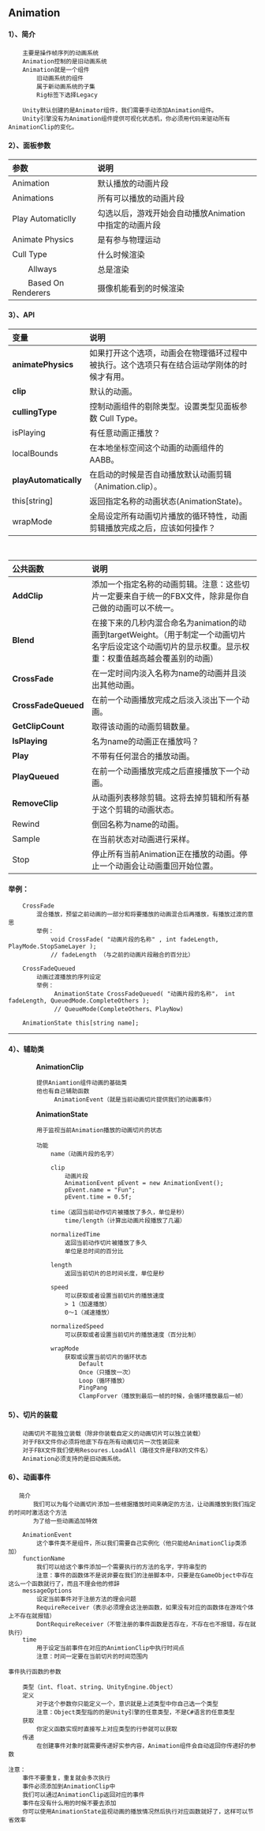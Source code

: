 ## Animation

#### 1）、简介

```
    主要是操作帧序列的动画系统
    Animation控制的是旧动画系统
    Animation就是一个组件
        旧动画系统的组件
        属于新动画系统的子集
        Rig标签下选择Legacy

    Unity默认创建的是Animator组件，我们需要手动添加Animation组件。
    Unity引擎没有为Animation组件提供可视化状态机，你必须用代码来驱动所有AnimationClip的变化。
```

#### 2）、面板参数

| 参数 | 说明 |
| :--- | :--- |
| Animation | 默认播放的动画片段 |
| Animations | 所有可以播放的动画片段 |
| Play Automaticlly | 勾选以后，游戏开始会自动播放Animation中指定的动画片段 |
| Animate Physics | 是有参与物理运动 |
| Cull Type | 什么时候渲染 |
|   Allways | 总是渲染 |
|   Based On Renderers | 摄像机能看到的时候渲染 |

#### 3）、API

| 变量 | 说明 |
| :--- | :--- |
| **animatePhysics** | 如果打开这个选项，动画会在物理循环过程中被执行。这个选项只有在结合运动学刚体的时候才有用。 |
| **clip** | 默认的动画。 |
| **cullingType** | 控制动画组件的剔除类型。设置类型见面板参数 Cull Type。 |
| isPlaying | 有任意动画正播放？ |
| localBounds | 在本地坐标空间这个动画的动画组件的AABB。 |
| **playAutomatically** | 在启动的时候是否自动播放默认动画剪辑（Animation.clip）。 |
| this\[string\] | 返回指定名称的动画状态\(AnimationState\)。 |
| wrapMode | 全局设定所有动画切片播放的循环特性，动画剪辑播放完成之后，应该如何操作？ |

 

| 公共函数 | 说明 |
| :--- | :--- |
| **AddClip** | 添加一个指定名称的动画剪辑。注意：这些切片一定要来自于统一的FBX文件，除非是你自己做的动画可以不统一。 |
| **Blend** | 在接下来的几秒内混合命名为animation的动画到targetWeight。（用于制定一个动画切片名字后设定这个动画切片的显示权重。显示权重：权重值越高越会覆盖别的动画） |
| **CrossFade** | 在一定时间内淡入名称为name的动画并且淡出其他动画。 |
| **CrossFadeQueued** | 在前一个动画播放完成之后淡入淡出下一个动画。 |
| **GetClipCount** | 取得该动画的动画剪辑数量。 |
| **IsPlaying** | 名为name的动画正在播放吗？ |
| **Play** | 不带有任何混合的播放动画。 |
| **PlayQueued** | 在前一个动画播放完成之后直接播放下一个动画。 |
| **RemoveClip** | 从动画列表移除剪辑。这将去掉剪辑和所有基于这个剪辑的动画状态。 |
| Rewind | 倒回名称为name的动画。 |
| Sample | 在当前状态对动画进行采样。 |
| Stop | 停止所有当前Animation正在播放的动画。停止一个动画会让动画重回开始位置。 |

#### 举例：

```
    CrossFade
        混合播放，预留之前动画的一部分和将要播放的动画混合后再播放，有播放过渡的意思
        举例：
            void CrossFade( "动画片段的名称" , int fadeLength, PlayMode.StopSameLayer );
            // fadeLength （与之前的动画片段融合的百分比）

    CrossFadeQueued
        动画过渡播放的序列设定
        举例：
             AnimationState CrossFadeQueued( "动画片段的名称"， int fadeLength, QueuedMode.CompleteOthers );
             // QueueMode(CompleteOthers、PlayNow)

    AnimationState this[string name];
```

---

#### 4）、辅助类

    **AnimationClip**

```
        提供Aniamtion组件动画的基础类
        他也有自己辅助函数
             AnimationEvent（就是当前动画切片提供我们的动画事件）
```

    **AnimationState**

```
        用于监视当前Animation播放的动画切片的状态

        功能
            name（动画片段的名字）

            clip
                动画片段
                AnimationEvent pEvent = new AnimationEvent();
                pEvent.name = "Fun";
                pEvent.time = 0.5f;

            time（返回当前动作切片被播放了多久，单位是秒）
                time/length（计算出动画片段播放了几遍）

            normalizedTime
                返回当前动作切片被播放了多久
                单位是总时间的百分比

            length
                返回当前切片的总时间长度，单位是秒

            speed
                可以获取或者设置当前切片的播放速度
                > 1（加速播放）
                0～1（减速播放）

            normalizedSpeed
                可以获取或者设置当前切片的播放速度（百分比制）

            wrapMode
                获取或设置当前切片的循环状态
                    Default
                    Once（只播放一次）
                    Loop（循环播放）
                    PingPang
                    ClampForver（播放到最后一帧的时候，会循环播放最后一帧）
```

#### 5）、切片的装载

```
    动画切片不能独立装载（除非你装载自定义的动画切片可以独立装载）
    对于FBX文件你必须将他底下存在所有动画切片一次性装回来
    对于FBX文件我们使用Resoures.LoadAll（路径文件是FBX的文件名）
    Animation必须支持的是旧动画系统。
```

#### 6）、动画事件

```
   简介
       我们可以为每个动画切片添加一些根据播放时间来确定的方法，让动画播放到我们指定的时间时激活这个方法
       为了给一些动画追加特效

    AnimationEvent
        这个事件类不是组件，所以我们需要自己实例化（他只能给AnimationClip类添加）
    functionName
        我们可以给这个事件添加一个需要执行的方法的名字，字符串型的
        注意：事件的函数体不是说非要在我们的注册脚本中，只要是在GameObject中存在这么一个函数就行了，而且不理会他的修辞
    messageOptions
        设定当前事件对于注册方法的理会问题
        RequireReceiver（表示必须理会这注册函数，如果没有对应的函数体在游戏个体上不存在就报错）
        DontRequireReceiver（不管注册的事件函数是否存在，不存在也不报错，存在就执行）
    time
        用于设定当前事件在对应的AnimtionClip中执行时间点
        注意：时间一定要在当前切片的时间范围内

事件执行函数的参数

    类型（int、float、string、UnityEngine.Object）
    定义
        对于这个参数你只能定义一个，意识就是上述类型中你自己选一个类型
        注意：Object类型指的的是Unity引擎的任意类型，不是C#语言的任意类型
    获取
        你定义函数实现时直接写上对应类型的行参就可以获取
    传递
        在创建事件对象时就需要传递好实参内容，Animation组件会自动返回你传递好的参数

注意：
    事件不要重复，重复就会多次执行
    事件必须添加到AnimationClip中
    我们可以通过AnimationClip返回对应的事件
    事件在没有什么用的时候不要去添加
    你可以使用AnimationState监视动画的播放情况然后执行对应函数就好了，这样可以节省效率
```



